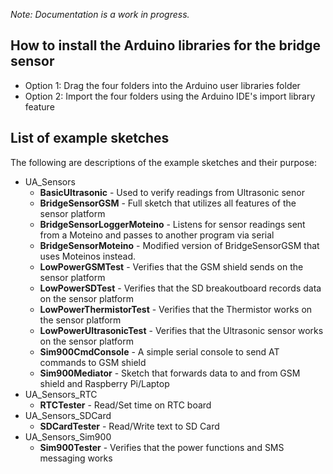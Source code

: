 *Note: Documentation is a work in progress.*

## How to install the Arduino libraries for the bridge sensor

- Option 1: Drag the four folders into the Arduino user libraries folder
- Option 2: Import the four folders using the Arduino IDE's import library feature

## List of example sketches

The following are descriptions of the example sketches and their purpose:

- UA_Sensors
  - **BasicUltrasonic** - Used to verify readings from Ultrasonic senor
  - **BridgeSensorGSM** - Full sketch that utilizes all features of the sensor platform
  - **BridgeSensorLoggerMoteino** - Listens for sensor readings sent from a Moteino and passes to another program via serial
  - **BridgeSensorMoteino** - Modified version of BridgeSensorGSM that uses Moteinos instead.
  - **LowPowerGSMTest** - Verifies that the GSM shield sends on the sensor platform
  - **LowPowerSDTest** - Verifies that the SD breakoutboard records data on the sensor platform
  - **LowPowerThermistorTest** - Verifies that the Thermistor works on the sensor platform
  - **LowPowerUltrasonicTest** - Verifies that the Ultrasonic sensor works on the sensor platform
  - **Sim900CmdConsole** - A simple serial console to send AT commands to GSM shield
  - **Sim900Mediator** - Sketch that forwards data to and from GSM shield and Raspberry Pi/Laptop
- UA\_Sensors\_RTC
  - **RTCTester** - Read/Set time on RTC board
- UA\_Sensors\_SDCard
  - **SDCardTester** - Read/Write text to SD Card
- UA\_Sensors\_Sim900
  - **Sim900Tester** - Verifies that the power functions and SMS messaging works